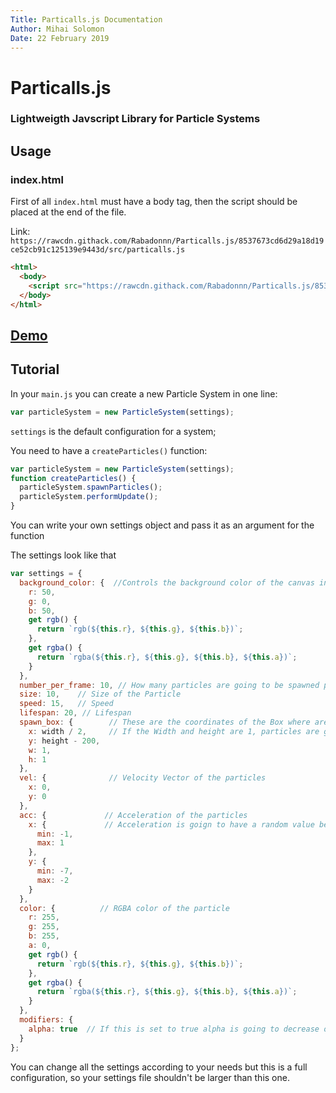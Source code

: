 ```yaml
---
Title: Particalls.js Documentation
Author: Mihai Solomon
Date: 22 February 2019
---
```


# Particalls.js 
### Lightweigth Javscript Library for Particle Systems

## Usage

### index.html
First of all ```index.html``` must have a body tag, then the script should be placed at the end of the file.

Link: ```https://rawcdn.githack.com/Rabadonnn/Particalls.js/8537673cd6d29a18d19ce52cb91c125139e9443d/src/particalls.js```

```html
<html>
  <body>
    <script src="https://rawcdn.githack.com/Rabadonnn/Particalls.js/8537673cd6d29a18d19ce52cb91c125139e9443d/src/particalls.js"></script>
  </body>
</html>
```

## [Demo](https://rabadonnn.github.io/Particalls.js/)


## Tutorial

In your ```main.js``` you can create a new Particle System in one line:
```javascript
var particleSystem = new ParticleSystem(settings);
```

```settings``` is the default configuration for a system;

You need to have a ```createParticles()``` function:
```javascript
var particleSystem = new ParticleSystem(settings);
function createParticles() {
  particleSystem.spawnParticles();
  particleSystem.performUpdate();
}
```
You can write your own settings object and pass it as an argument for the function

The settings look like that
```javascript
var settings = {
  background_color: {  //Controls the background color of the canvas in RGB value
    r: 50,     
    g: 0,
    b: 50,
    get rgb() {
      return `rgb(${this.r}, ${this.g}, ${this.b})`;
    },
    get rgba() {
      return `rgba(${this.r}, ${this.g}, ${this.b}, ${this.a})`;
    }
  },
  number_per_frame: 10, // How many particles are going to be spawned per frame
  size: 10,    // Size of the Particle
  speed: 15,   // Speed 
  lifespan: 20, // Lifespan
  spawn_box: {        // These are the coordinates of the Box where are going to be randomly spawned particles
    x: width / 2,     // If the Width and height are 1, particles are going to be spawned from a fixed point;
    y: height - 200,
    w: 1,
    h: 1
  },
  vel: {              // Velocity Vector of the particles
    x: 0,      
    y: 0
  },
  acc: {             // Acceleration of the particles
    x: {             // Acceleration is goign to have a random value between min and max
      min: -1,
      max: 1
    },
    y: {
      min: -7,
      max: -2
    }
  },
  color: {          // RGBA color of the particle
    r: 255,
    g: 255,
    b: 255,
    a: 0,
    get rgb() {
      return `rgb(${this.r}, ${this.g}, ${this.b})`;
    },
    get rgba() {
      return `rgba(${this.r}, ${this.g}, ${this.b}, ${this.a})`;
    }
  },
  modifiers: {
    alpha: true  // If this is set to true alpha is going to decrease over time
  }
};
```

You can change all the settings according to your needs but this is a full configuration, so your settings file shouldn't be larger than this one.
